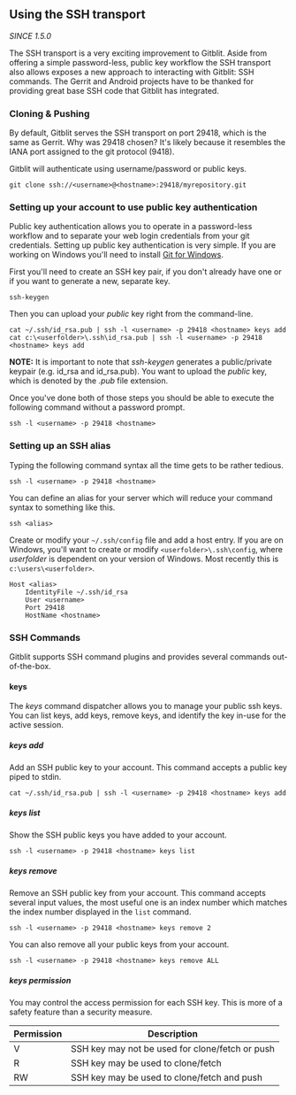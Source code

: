 
## Using the SSH transport

*SINCE 1.5.0*

The SSH transport is a very exciting improvement to Gitblit.  Aside from offering a simple password-less, public key workflow the SSH transport also allows exposes a new approach to interacting with Gitblit: SSH commands.  The Gerrit and Android projects have to be thanked for providing great base SSH code that Gitblit has integrated.

### Cloning & Pushing

By default, Gitblit serves the SSH transport on port 29418, which is the same as Gerrit.  Why was 29418 chosen?  It's likely because it resembles the IANA port assigned to the git protocol (9418).

Gitblit will authenticate using username/password or public keys.

    git clone ssh://<username>@<hostname>:29418/myrepository.git

### Setting up your account to use public key authentication

Public key authentication allows you to operate in a password-less workflow and to separate your web login credentials from your git credentials.  Setting up public key authentication is very simple.  If you are working on Windows you'll need to install [Git for Windows](http://git-scm.com/download/win).

First you'll need to create an SSH key pair, if you don't already have one or if you want to generate a new, separate key.

    ssh-keygen

Then you can upload your *public* key right from the command-line.

    cat ~/.ssh/id_rsa.pub | ssh -l <username> -p 29418 <hostname> keys add
    cat c:\<userfolder>\.ssh\id_rsa.pub | ssh -l <username> -p 29418 <hostname> keys add

**NOTE:** It is important to note that *ssh-keygen* generates a public/private keypair (e.g. id_rsa and id_rsa.pub).  You want to upload the *public* key, which is denoted by the *.pub* file extension.

Once you've done both of those steps you should be able to execute the following command without a password prompt.

    ssh -l <username> -p 29418 <hostname>

### Setting up an SSH alias

Typing the following command syntax all the time gets to be rather tedious.

    ssh -l <username> -p 29418 <hostname>

You can define an alias for your server which will reduce your command syntax to something like this.

    ssh <alias>

Create or modify your `~/.ssh/config` file and add a host entry.  If you are on Windows, you'll want to create or modify `<userfolder>\.ssh\config`, where *userfolder* is dependent on your version of Windows.  Most recently this is `c:\users\<userfolder>`.

    Host <alias>
        IdentityFile ~/.ssh/id_rsa
        User <username>
        Port 29418
        HostName <hostname>

### SSH Commands

Gitblit supports SSH command plugins and provides several commands out-of-the-box.

#### keys

The *keys* command dispatcher allows you to manage your public ssh keys.  You can list keys, add keys, remove keys, and identify the key in-use for the active session.

##### keys add

Add an SSH public key to your account.  This command accepts a public key piped to stdin.

    cat ~/.ssh/id_rsa.pub | ssh -l <username> -p 29418 <hostname> keys add

##### keys list

Show the SSH public keys you have added to your account.

    ssh -l <username> -p 29418 <hostname> keys list

##### keys remove

Remove an SSH public key from your account.  This command accepts several input values, the most useful one is an index number which matches the index number displayed in the `list` command.

    ssh -l <username> -p 29418 <hostname> keys remove 2

You can also remove all your public keys from your account.

    ssh -l <username> -p 29418 <hostname> keys remove ALL

##### keys permission

You may control the access permission for each SSH key.  This is more of a safety feature than a security measure.

| Permission | Description                                     |
| ---------- | ----------------------------------------------- |
| V          | SSH key may not be used for clone/fetch or push |
| R          | SSH key may be used to clone/fetch              |
| RW         | SSH key may be used to clone/fetch and push     |


